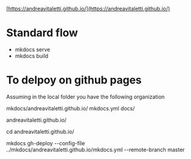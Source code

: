 [https://andreavitaletti.github.io/](https://andreavitaletti.github.io/)

# Standard flow

* mkdocs serve
* mkdocs build

# To delpoy on github pages

Assuming in the local folder you have the following organization 

mkdocs/andreavitaletti.github.io/
    mkdocs.yml
    docs/
    
andreavitaletti.github.io/

cd andreavitaletti.github.io/

mkdocs gh-deploy --config-file ../mkdocs/andreavitaletti.github.io/mkdocs.yml --remote-branch master

